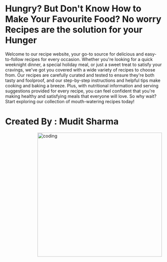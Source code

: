 # Hungry? But Don't Know How to Make Your Favourite Food? No worry Recipes are the solution for your Hunger

<p>Welcome to our recipe website, your go-to source for delicious and easy-to-follow recipes for every occasion. Whether you're looking for a quick weeknight dinner, a special holiday meal, or just a sweet treat to satisfy your cravings, we've got you covered with a wide variety of recipes to choose from. Our recipes are carefully curated and tested to ensure they're both tasty and foolproof, and our step-by-step instructions and helpful tips make cooking and baking a breeze. Plus, with nutritional information and serving suggestions provided for every recipe, you can feel confident that you're making healthy and satisfying meals that everyone will love. So why wait? Start exploring our collection of mouth-watering recipes today!</p>

# Created By : Mudit Sharma
<img align="right" alt="coding" width="400" src="https://i.pinimg.com/originals/2c/64/79/2c6479c148dfbe395089a93e8c726f87.gif">

